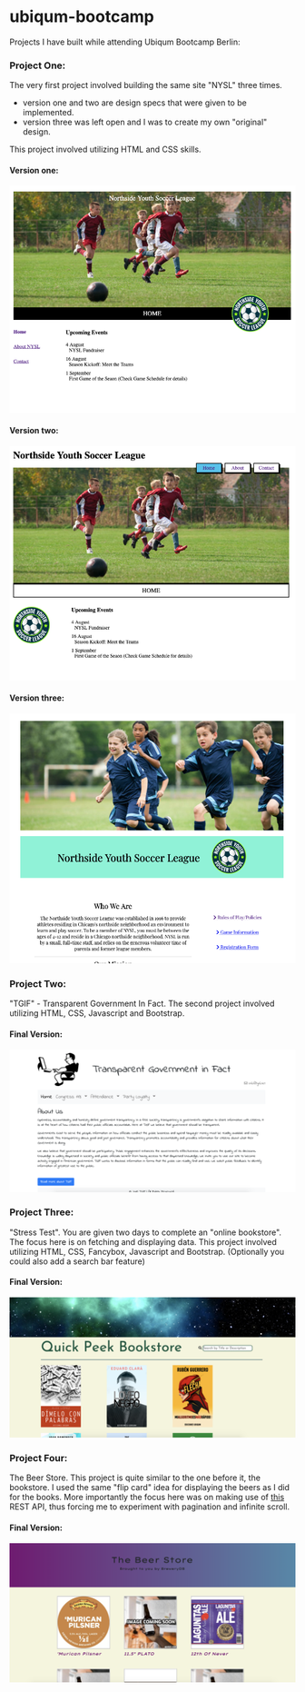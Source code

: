 # ubiqum-bootcamp

Projects I have built while attending Ubiqum Bootcamp Berlin:

### Project One:

The very first project involved building the same site "NYSL" three times.
- version one and two are design specs that were given to be implemented.
- version three was left open and I was to create my own "original" design.

This project involved utilizing HTML and CSS skills.

#### Version one:
![Alt text](project_screenshots/nysl_v1.png "Version One")

#### Version two:
![Alt text](project_screenshots/nysl_v2.png "Version One")

#### Version three:
![Alt text](project_screenshots/nysl_v3.png "Version One")

### Project Two:

"TGIF" - Transparent Government In Fact.
The second project involved utilizing HTML, CSS, Javascript and Bootstrap.

#### Final Version:
![Alt text](project_screenshots/tgif.png "Final Version")

### Project Three:

"Stress Test". You are given two days to complete an "online bookstore". The focus here is on
fetching and displaying data. This project involved utilizing HTML, CSS, Fancybox, Javascript and Bootstrap.
(Optionally you could also add a search bar feature)

#### Final Version:
![Alt text](project_screenshots/quickpeek.png "Final Version")

### Project Four:

The Beer Store. This project is quite similar to the one before it, the bookstore. I used the same "flip card" idea for
displaying the beers as I did for the books. More importantly the focus here was on making use of [this](https://www.brewerydb.com/developers/docs) REST API, thus forcing me to experiment with pagination and infinite scroll.

#### Final Version:
![Alt text](project_screenshots/beerstore.png "Final Version")
